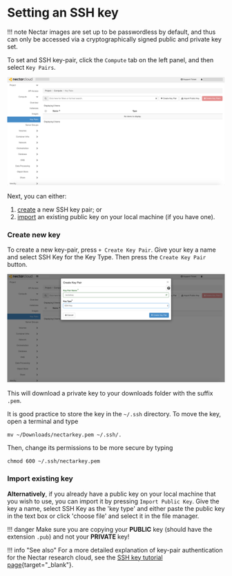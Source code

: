 # Setting an SSH key

!!! note
    Nectar images are set up to be passwordless by default, and thus can only be accessed via a cryptographically signed public and private key set.

To set and SSH key-pair, click the `Compute` tab on the left panel, and then select `Key Pairs`.

![](images/key_pairs.png)

Next, you can either:

1. [create](#create-new-key) a new SSH key pair; or
2. [import](#import-existing-key) an existing public key on your local machine (if you have one).

### Create new key
To create a new key-pair, press `+ Create Key Pair`. Give your key a name and select SSH Key for the Key Type. Then press the `Create Key Pair` button.

![](images/create_key.png)

This will download a private key to your downloads folder with the suffix `.pem`.

It is good practice to store the key in the `~/.ssh` directory. To move the key, open a terminal and type

```console
mv ~/Downloads/nectarkey.pem ~/.ssh/.
```

Then, change its permissions to be more secure by typing

```console
chmod 600 ~/.ssh/nectarkey.pem
```

### Import existing key
**Alternatively**, if you already have a public key on your local machine that you wish to use, you can import it by pressing `Import Public Key`.
Give the key a name, select SSH Key as the 'key type' and either paste the public key in the text box or click 'choose file' and select it in the file manager.

!!! danger
    Make sure you are copying your **PUBLIC** key (should have the extension `.pub`) and not your **PRIVATE** key!

!!! info "See also"
    For a more detailed explanation of key-pair authentication for the Nectar research cloud, see the [SSH key tutorial page](http://training.nectar.org.au/package07/sections/createSSHKey.html){target="_blank"}.

